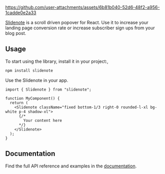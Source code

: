 
https://github.com/user-attachments/assets/6b81b040-52d6-48f2-a956-1cadde0e2a33


[Slidenote](https://slidenote.devneill.com) is a scroll driven popover for React.
Use it to increase your landing page conversion rate or increase subscriber sign ups from your blog post.

## Usage

To start using the library, install it in your project:,

```bash
npm install slidenote
```

Use the Slidenote in your app.

```tsx
import { Slidenote } from "slidenote";

function MyComponent() {
  return (
    <Slidenote className="fixed bottom-1/3 right-0 rounded-l-xl bg-white p-4 shadow-xl">
      {/*
        Your content here
      */}
    </Slidenote>
  );
}
```

## Documentation

Find the full API reference and examples in the [documentation](https://slidenote.devneill.com).
